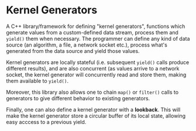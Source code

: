 # Kernel Generators

A C++ library/framework for defining "kernel generators", functions which generate values from a custom-defined data stream, process them and `yield()` them when necessary. The programmer can define any kind of data source (an algorithm, a file, a network socket etc.), process what's generated from the data source and yield those values. 

Kernel generators are locally stateful (i.e. subsequent `yield()` calls produce different results), and are also concurrent (as values arrive to a network socket, the kernel generator will concurrently read and store them, making them available to `yield()`. 

Moreover, this library also allows one to chain `map()` or `filter()` calls to generators to give different behavior to existing generators.

Finally, one can also define a kernel generator with a **lookback**. This will make the kernel generator store a circular buffer of its local state, allowing easy acccess to a previous yield.
